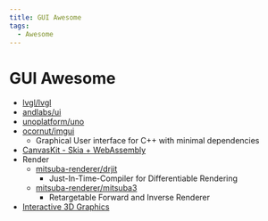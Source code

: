 ```yaml
---
title: GUI Awesome
tags:
  - Awesome
---
```


# GUI Awesome

- [lvgl/lvgl](https://github.com/lvgl/lvgl)
- [andlabs/ui](https://github.com/andlabs/ui)
- [unoplatform/uno](https://github.com/unoplatform/uno)
- [ocornut/imgui](https://github.com/ocornut/imgui)
  - Graphical User interface for C++ with minimal dependencies
- [CanvasKit - Skia + WebAssembly](https://skia.org/docs/user/modules/canvaskit)
- Render
  - [mitsuba-renderer/drjit](https://github.com/mitsuba-renderer/drjit)
    - Just-In-Time-Compiler for Differentiable Rendering
  - [mitsuba-renderer/mitsuba3](https://github.com/mitsuba-renderer/mitsuba3)
    - Retargetable Forward and Inverse Renderer
- [Interactive 3D Graphics](https://www.udacity.com/course/interactive-3d-graphics--cs291)
